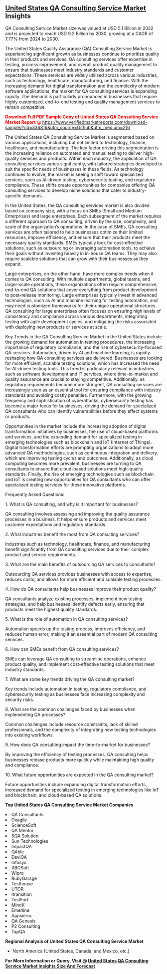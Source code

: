 <h2><a href="https://www.verifiedmarketreports.com/download-sample/?rid=336816&amp;utm_source=Github&amp;utm_medium=216" target="_blank">United States QA Consulting Service Market</a> Insights</h2><p>QA Consulting Service Market size was valued at USD 5.1 Billion in 2022 and is projected to reach USD 9.2 Billion by 2030, growing at a CAGR of 7.77% from 2024 to 2030.</p><p><p>The United States Quality Assurance (QA) Consulting Service Market is experiencing significant growth as businesses continue to prioritize quality in their products and services. QA consulting services offer expertise in testing, process improvement, and overall product quality management to ensure that businesses meet industry standards and customer expectations. These services are widely utilized across various industries, such as technology, healthcare, manufacturing, and finance. With the increasing demand for digital transformation and the complexity of modern software applications, the market for QA consulting services is expanding rapidly. The demand is particularly pronounced in businesses that require highly customized, end-to-end testing and quality management services to remain competitive. <p><span class=""><span style="color: #ff0000;"><strong>Download Full PDF Sample Copy of United States QA Consulting Service Market Report</strong> @ </span><a href="https://www.verifiedmarketreports.com/download-sample/?rid=336816&amp;utm_source=Github&amp;utm_medium=216" target="_blank">https://www.verifiedmarketreports.com/download-sample/?rid=336816&amp;utm_source=Github&amp;utm_medium=216</a></span></p></p><p>The United States QA Consulting Service Market is segmented based on various applications, including but not limited to technology, finance, healthcare, and manufacturing. The key factor driving this segmentation is the increasing reliance on automated and manual testing to deliver high-quality services and products. Within each industry, the application of QA consulting services varies significantly, with tailored strategies developed to suit the specific needs of businesses in these fields. As technology continues to evolve, the market is seeing a shift toward specialized services, such as AI-driven testing, cybersecurity testing, and regulatory compliance. These shifts create opportunities for companies offering QA consulting services to develop niche solutions that cater to industry-specific demands.<p>In the United States, the QA consulting services market is also divided based on company size, with a focus on SMEs (Small and Medium Enterprises) and large enterprises. Each subsegment of the market requires a different approach to QA consulting, driven by the size, complexity, and scale of the organization’s operations. In the case of SMEs, QA consulting services are often tailored to help businesses optimize their limited resources, improve efficiency, and ensure that their products meet the necessary quality standards. SMEs typically look for cost-effective solutions, such as outsourcing or leveraging automation tools, to achieve their goals without investing heavily in in-house QA teams. They may also require scalable solutions that can grow with their businesses as they expand.<p>Large enterprises, on the other hand, have more complex needs when it comes to QA consulting. With multiple departments, global teams, and larger-scale operations, these organizations often require comprehensive, end-to-end QA solutions that cover everything from product development to post-release monitoring. Large enterprises typically invest in advanced technologies, such as AI and machine learning for testing automation, and may need customized frameworks for their unique operational structures. QA consulting for large enterprises often focuses on ensuring high levels of consistency and compliance across various departments, integrating testing with agile development cycles, and mitigating the risks associated with deploying new products or services at scale.<p>Key Trends in the QA Consulting Service Market in the United States include the growing demand for automation in testing procedures, the increasing importance of regulatory compliance, and the rise of cybersecurity-focused QA services. Automation, driven by AI and machine learning, is rapidly reshaping how QA consulting services are delivered. Businesses are looking for more efficient, scalable testing solutions, which has increased the need for AI-driven testing tools. This trend is particularly relevant in industries such as software development and IT services, where time-to-market and quality assurance are crucial to staying competitive. Additionally, as regulatory requirements become more stringent, QA consulting services are increasingly seen as an essential tool for ensuring compliance with industry standards and avoiding costly penalties. Furthermore, with the growing frequency and sophistication of cyberattacks, cybersecurity testing has become a major focus for businesses, driving the demand for specialized QA consultants who can identify vulnerabilities before they affect systems or products.<p>Opportunities in the market include the increasing adoption of digital transformation initiatives by businesses, the rise of cloud-based platforms and services, and the expanding demand for specialized testing in emerging technologies such as blockchain and IoT (Internet of Things). Digital transformation efforts are prompting organizations to adopt more advanced QA methodologies, such as continuous integration and delivery, which are improving testing cycles and outcomes. Additionally, as cloud computing becomes more prevalent, businesses are turning to QA consultants to ensure that cloud-based solutions meet high-quality standards. Finally, the rise of emerging technologies such as blockchain and IoT is creating new opportunities for QA consultants who can offer specialized testing services for these innovative platforms.<p>Frequently Asked Questions:</p><p>1. What is QA consulting, and why is it important for businesses?</p><p>QA consulting involves assessing and improving the quality assurance processes in a business. It helps ensure products and services meet customer expectations and regulatory standards.</p><p>2. What industries benefit the most from QA consulting services?</p><p>Industries such as technology, healthcare, finance, and manufacturing benefit significantly from QA consulting services due to their complex product and service requirements.</p><p>3. What are the main benefits of outsourcing QA services to consultants?</p><p>Outsourcing QA services provides businesses with access to expertise, reduces costs, and allows for more efficient and scalable testing processes.</p><p>4. How do QA consultants help businesses improve their product quality?</p><p>QA consultants analyze existing processes, implement new testing strategies, and help businesses identify defects early, ensuring that products meet the highest quality standards.</p><p>5. What is the role of automation in QA consulting services?</p><p>Automation speeds up the testing process, improves efficiency, and reduces human error, making it an essential part of modern QA consulting services.</p><p>6. How can SMEs benefit from QA consulting services?</p><p>SMEs can leverage QA consulting to streamline operations, enhance product quality, and implement cost-effective testing solutions that meet industry standards.</p><p>7. What are some key trends driving the QA consulting market?</p><p>Key trends include automation in testing, regulatory compliance, and cybersecurity testing as businesses face increasing complexity and security risks.</p><p>8. What are the common challenges faced by businesses when implementing QA processes?</p><p>Common challenges include resource constraints, lack of skilled professionals, and the complexity of integrating new testing technologies into existing workflows.</p><p>9. How does QA consulting impact the time-to-market for businesses?</p><p>By improving the efficiency of testing processes, QA consulting helps businesses release products more quickly while maintaining high quality and compliance.</p><p>10. What future opportunities are expected in the QA consulting market?</p><p>Future opportunities include expanding digital transformation efforts, increased demand for specialized testing in emerging technologies like IoT and blockchain, and cloud-based QA solutions.</p></p><p><strong>Top United States QA Consulting Service Market Companies</strong></p><div data-test-id=""><p><li>QA Consultants</li><li> Oxagile</li><li> ScienceSoft</li><li> QA Mentor</li><li> SQA Solution</li><li> Sun Technologies</li><li> ImpactQA</li><li> QAble</li><li> DeviQA</li><li> Infosys</li><li> XBOSoft</li><li> Wipro</li><li> RubyGarage</li><li> Testhouse</li><li> UTOR</li><li> Itransition</li><li> TestFort</li><li> MindK</li><li> Emerline</li><li> Appsierra</li><li> QA Genesis</li><li> P2 Consulting</li><li> TapQA</li></p><div><strong>Regional Analysis of&nbsp;United States QA Consulting Service Market</strong></div><ul><li dir="ltr"><p dir="ltr">North America&nbsp;(United States, Canada, and Mexico, etc.)</p></li></ul><p><strong>For More Information or Query, Visit @&nbsp;</strong><strong><a href="https://www.verifiedmarketreports.com/product/qa-consulting-service-market/?utm_source=Github&amp;utm_medium=216" target="_blank">United States QA Consulting Service Market Insights Size And Forecast</a></strong></p></div>
